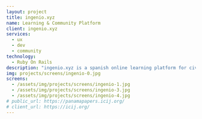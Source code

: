 ```yaml
---
layout: project
title: ingenio.xyz
name: Learning & Community Platform
client: ingenio.xyz
services:
  - ux
  - dev
  - community
technology:
  - Ruby On Rails
description: "ingenio.xyz is a spanish online learning platform for civil engineers and architects. They offer high-quality content with a novel learning experience. Populate helped them to integrate their LMS with their commercial web, while defining a community strategy to amplify the alumni and potential clients experience."
img: projects/screens/ingenio-0.jpg
screens:
  - /assets/img/projects/screens/ingenio-1.jpg
  - /assets/img/projects/screens/ingenio-3.jpg
  - /assets/img/projects/screens/ingenio-4.jpg
# public_url: https://panamapapers.icij.org/
# client_url: https://icij.org/
---
```

